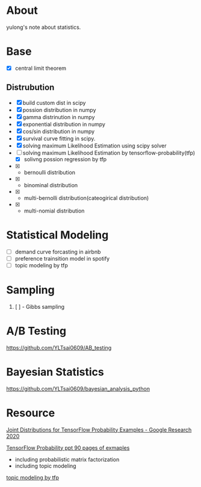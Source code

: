 # About

yulong's note about statistics.

# Base

* [x] central limit theorem

## Distrubution

* [x] build custom dist in scipy
* [x] possion distribution in numpy
* [x] gamma distrinution in numpy
* [x] exponential distribution in numpy
* [x] cos/sin distribution in numpy
* [x] survival curve fitting in scipy.
* [x] solving maximum Likelihood Estimation using scipy solver
* [ ] solving maximum Likelihood Estimation by tensorflow-probability(tfp)
  * [x] solivng possion regression by tfp
* [x] - bernoulli distribution
* [x] - binominal distribution
* [x] - multi-bernolli distribution(cateogirical distribution)
* [x] - multi-nomial distribution

# Statistical Modeling

* [ ] demand curve forcasting in airbnb
* [ ] preference trainsition model in spotify
* [ ] topic modeling by tfp

# Sampling

1. [ ] - Gibbs sampling

# A/B Testing

https://github.com/YLTsai0609/AB_testing


# Bayesian Statistics

https://github.com/YLTsai0609/bayesian_analysis_python

# Resource

[Joint Distributions for TensorFlow Probability Examples - Google Research 2020](https://arxiv.org/pdf/2001.11819.pdf)

[TensorFlow Probability ppt 90 pages of exmaples](http://hyperion.usc.edu/UQ-SummerSchool/pres/Dillon.pdf)

* including probabilistic matrix factorization
* including topic modeling

[topic modeling by tfp](https://github.com/tensorflow/probability/blob/main/tensorflow_probability/examples/latent_dirichlet_allocation_distributions.py)